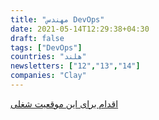 ```yaml
---
title: "مهندس DevOps"
date: 2021-05-14T12:29:38+04:30
draft: false
tags: ["DevOps"]
countries: "هلند"
newsletters: ["12","13","14"]
companies: "Clay"
---
```


[اقدام برای این موقعیت شغلی](https://jobs.my-clay.com/devops-engineer-1/en/apply?&step=1)
